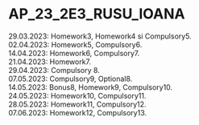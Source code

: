 # AP_23_2E3_RUSU_IOANA

29.03.2023: Homework3, Homework4 si Compulsory5.  
02.04.2023: Homework5, Compulsory6.  
14.04.2023: Homework6, Compulsory7.  
21.04.2023: Homework7.  
29.04.2023: Compulsory 8.  
07.05.2023: Compulsory9, Optional8.  
14.05.2023: Bonus8, Homework9, Compulsory10.  
24.05.2023: Homework10, Compulsory11.  
28.05.2023: Homework11, Compulsory12.  
07.06.2023: Homework12, Compulsory13.  
